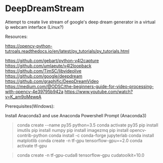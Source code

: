 # DeepDreamStream
Attempt to create live stream of google's deep dream generator in a virtual ip webcam interface (Linux?)

Resources:

https://opencv-python-tutroals.readthedocs.io/en/latest/py_tutorials/py_tutorials.html

https://github.com/gebart/python-v4l2capture
https://github.com/umlaeute/v4l2loopback
https://github.com/TimSC/libvideolive
https://github.com/google/deepdream
https://github.com/graphific/DeepDreamVideo
https://medium.com/@ODSC/the-beginners-guide-for-video-processing-with-opencv-4e39795b942a
https://www.youtube.com/watch?v=K_am9oMeweA


Prerequisites(Windows):

Install Anaconda3 and use Anaconda Powershell Prompt (Anaconda3)

>conda create --name py35 python=3.5
>conda activate py35
>pip install imutils
>pip install numpy
>pip install imagezmq
>pip install opencv-contrib-python
>conda install -c conda-forge jupyterlab
>conda install matplotlib
>conda create -n tf-gpu tensorflow-gpu==2.0
>conda activate tf-gpu

>conda create -n tf-gpu-cuda8 tensorflow-gpu cudatoolkit=10.0
